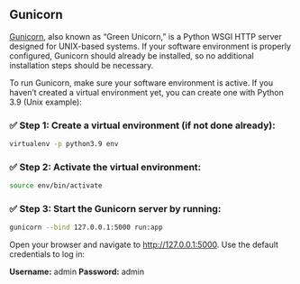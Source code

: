 ## Gunicorn

[Gunicorn](https://gunicorn.org/), also known as “Green Unicorn,” is a Python WSGI HTTP server designed for UNIX-based systems. If your software environment is properly configured, Gunicorn should already be installed, so no additional installation steps should be necessary.

To run Gunicorn, make sure your software environment is active. If you haven’t created a virtual environment yet, you can create one with Python 3.9 (Unix example):

### ✅ Step 1: Create a virtual environment (if not done already): 
```bash
virtualenv -p python3.9 env
```
### ✅ Step 2: Activate the virtual environment: 
```bash
source env/bin/activate
```
### ✅ Step 3: Start the Gunicorn server by running: 
```bash
gunicorn --bind 127.0.0.1:5000 run:app
```
Open your browser and navigate to http://127.0.0.1:5000. Use the default credentials to log in:

**Username:** admin
**Password:** admin
